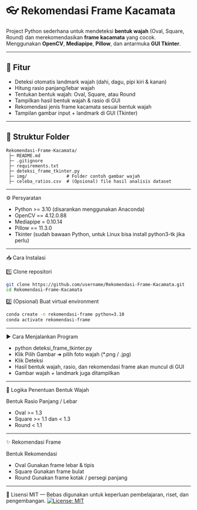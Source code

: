 # 👓 Rekomendasi Frame Kacamata

Project Python sederhana untuk mendeteksi **bentuk wajah** (Oval, Square, Round) dan merekomendasikan **frame kacamata** yang cocok.  
Menggunakan **OpenCV**, **Mediapipe**, **Pillow**, dan antarmuka **GUI Tkinter**.

---

## 🚀 Fitur

- Deteksi otomatis landmark wajah (dahi, dagu, pipi kiri & kanan)
- Hitung rasio panjang/lebar wajah
- Tentukan bentuk wajah: Oval, Square, atau Round
- Tampilkan hasil bentuk wajah & rasio di GUI
- Rekomendasi jenis frame kacamata sesuai bentuk wajah
- Tampilan gambar input + landmark di GUI (Tkinter)

---

## 📂 Struktur Folder

```
Rekomendasi-Frame-Kacamata/
 ├─ README.md
 ├─ .gitignore
 ├─ requirements.txt
 ├─ deteksi_frame_tkinter.py
 ├─ img/               # Folder contoh gambar wajah
 ├─ celeba_ratios.csv  # (Opsional) file hasil analisis dataset
```
---

⚙️ Persyaratan

- Python >= 3.10 (disarankan menggunakan Anaconda)
- OpenCV ==  4.12.0.88
- Mediapipe =  0.10.14
- Pillow == 11.3.0
- Tkinter (sudah bawaan Python, untuk Linux bisa install python3-tk jika perlu)

---
📥 Cara Instalasi

1️⃣ Clone repositori

```bash
git clone https://github.com/username/Rekomendasi-Frame-Kacamata.git
cd Rekomendasi-Frame-Kacamata
```
2️⃣ (Opsional) Buat virtual environment
```bash
conda create -n rekomendasi-frame python=3.10
conda activate rekomendasi-frame
```
---
▶️ Cara Menjalankan Program

- python deteksi_frame_tkinter.py
- Klik Pilih Gambar ➜ pilih foto wajah (*.png / .jpg)
- Klik Deteksi
- Hasil bentuk wajah, rasio, dan rekomendasi frame akan muncul di GUI
- Gambar wajah + landmark juga ditampilkan

---
🧮 Logika Penentuan Bentuk Wajah

Bentuk	Rasio Panjang / Lebar
- Oval	>= 1.3
- Square	>= 1.1 dan < 1.3
- Round	< 1.1
---
✨ Rekomendasi Frame

Bentuk	Rekomendasi
- Oval	Gunakan frame lebar & tipis
- Square	Gunakan frame bulat
- Round	Gunakan frame kotak / persegi panjang

---

📝 Lisensi
MIT — Bebas digunakan untuk keperluan pembelajaran, riset, dan pengembangan.
[![License: MIT](https://img.shields.io/badge/License-MIT-yellow.svg)](https://github.com/TimyKakeru/Rekomendasi-Frame-Kacamata/blob/main/LICENSE)
